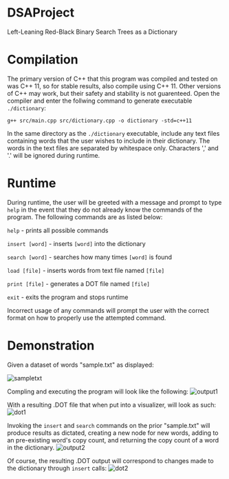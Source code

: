 # DSAProject
Left-Leaning Red-Black Binary Search Trees as a Dictionary

# Compilation
The primary version of C++ that this program was compiled and tested on was C++ 11, so for stable results, also compile using C++ 11. Other versions of C++ may work, but their safety and stability is not guarenteed. Open the compiler and enter the follwing command to generate executable ```./dictionary```:

```g++ src/main.cpp src/dictionary.cpp -o dictionary -std=c++11```

In the same directory as the ```./dictionary``` executable, include any text files containing words that the user wishes to include in their dictionary. The words in the text files are separated by whitespace only. Characters ',' and '.' will be ignored during runtime.

# Runtime
During runtime, the user will be greeted with a message and prompt to type ```help``` in the event that they do not already know the commands of the program. The following commands are as listed below:

```help``` - prints all possible commands

```insert [word]``` - inserts ```[word]``` into the dictionary

```search [word]``` - searches how many times ```[word]``` is found

```load [file]``` - inserts words from text file named ```[file]```

```print [file]``` - generates a DOT file named ```[file]```

```exit``` - exits the program and stops runtime

Incorrect usage of any commands will prompt the user with the correct format on how to properly use the attempted command.

# Demonstration

Given a dataset of words "sample.txt" as displayed:

![sampletxt](https://user-images.githubusercontent.com/114709842/233872110-6f828b4e-f071-4756-8bd6-9c740c9a0cde.PNG)

Compling and executing the program will look like the following:
![output1](https://user-images.githubusercontent.com/114709842/233872154-52d9f03e-c908-4ba0-a092-5be7a3b438f6.PNG)

With a resulting .DOT file that when put into a visualizer, will look as such:
![dot1](https://user-images.githubusercontent.com/114709842/233872216-3565fbb3-0e9f-4bd0-82ea-477e1c6638e1.PNG)

Invoking the ```insert``` and ```search``` commands on the prior "sample.txt" will produce results as dictated, creating a new node for new words, adding to an pre-existing word's copy count, and returning the copy count of a word in the dictionary.
![output2](https://user-images.githubusercontent.com/114709842/234020859-1a12d308-d8e5-43be-969b-b190b6345cf4.PNG)

Of course, the resulting .DOT output will correspond to changes made to the dictionary through ```insert``` calls:
![dot2](https://user-images.githubusercontent.com/114709842/234021760-9c922059-ab59-4217-bcfa-36a8f830dc5c.PNG)


